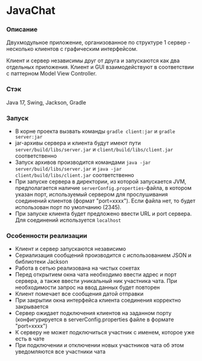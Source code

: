 # JavaChat

### Описание

Двухмодульное приложение, организованное по структуре 1 сервер - несколько клиентов с графическим интерфейсом.

Клиент и сервер независимы друг от друга и запускаются как два отдельных приложения. Клиент и GUI взаимодействуют в соответствии с паттерном Model View Controller.

### Стэк

Java 17, Swing, Jackson, Gradle

### Запуск

* В корне проекта вызвать команды ```gradle client:jar``` и ```gradle server:jar```
* jar-архивы сервера и клиента будут имеют пути ```server/build/libs/server.jar``` и ```client/build/libs/client.jar``` соответственно
* Запуск архивов производится командами ```java -jar server/build/libs/server.jar``` и ```java -jar client/build/libs/client.jar``` соответственно
* При запуске сервера в директории, из которой запускается JVM, предполагается наличие ```serverConfig.properties```-файла, в котором указан порт, используемый сервером для прослушивания соединений клиентов (формат "port=xxxx"). Если файла нет, то будет использован порт по умолчанию (2345).
* При запуске клиента будет предложено ввести URL и port сервера. Для соединений используется ```localhost```

### Особенности реализации

* Клиент и сервер запускаются независимо
* Сериализация сообщений производится с использованием JSON и библиотеки Jackson 
* Работа в сетью реализована на чистых сокетах
* Перед открытием окна чата необходимо ввести адрес и порт сервера, а также ввести уникальный ник участника чата. При необходимости запрос на ввод данных будет повторен
* Клиент помечает все сообщения датой отправки
* При закрытии окна интерфейса клиента соединения корректно закрывается
* Сервер ожидает подключения клиентов на заданном порту (конфигурируется в serverConfig.properties файле в формате "port=xxxx")
* К серверу не может подключиться участник с именем, которое уже есть в чате
* При подключении и отключении новых участников чата об этом уведомляются все участники чата





